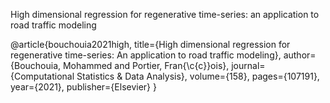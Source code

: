 High dimensional regression for regenerative time-series: an application to road traffic modeling

@article{bouchouia2021high,
  title={High dimensional regression for regenerative time-series: An application to road traffic modeling},
  author={Bouchouia, Mohammed and Portier, Fran{\c{c}}ois},
  journal={Computational Statistics \& Data Analysis},
  volume={158},
  pages={107191},
  year={2021},
  publisher={Elsevier}
}
